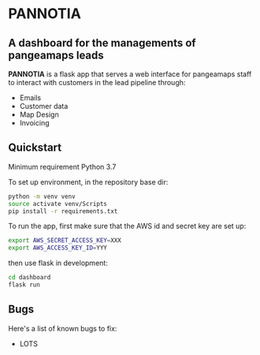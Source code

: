 # PANNOTIA

## A dashboard for the managements of pangeamaps leads 

**PANNOTIA** is a flask app that serves a web interface for pangeamaps
staff to interact with customers in the lead pipeline through:

* Emails
* Customer data
* Map Design
* Invoicing
  
## Quickstart

Minimum requirement Python 3.7

To set up environment, in the repository base dir:

```bash
python -m venv venv 
source activate venv/Scripts
pip install -r requirements.txt
```

To run the app, first make sure that the AWS id and secret key are set up:

```bash
export AWS_SECRET_ACCESS_KEY=XXX
export AWS_ACCESS_KEY_ID=YYY
```

then use flask in development:

```bash
cd dashboard
flask run
```



## Bugs

Here's a list of known bugs to fix:

* LOTS
